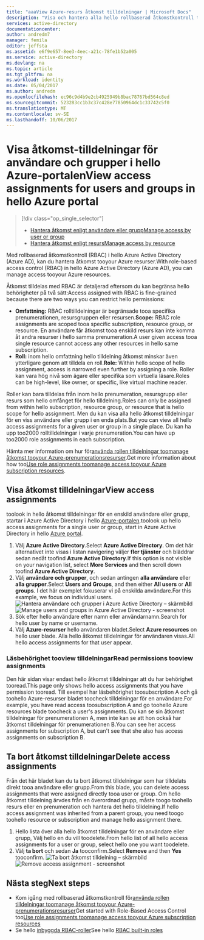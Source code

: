 ```yaml
---
title: "aaaView Azure-resurs åtkomst tilldelningar | Microsoft Docs"
description: "Visa och hantera alla hello rollbaserad åtkomstkontroll tilldelningar för alla användare eller grupp i hello Azure-portalen"
services: active-directory
documentationcenter: 
author: andredm7
manager: femila
editor: jeffsta
ms.assetid: e6f9e657-8ee3-4eec-a21c-78fe1b52a005
ms.service: active-directory
ms.devlang: na
ms.topic: article
ms.tgt_pltfrm: na
ms.workload: identity
ms.date: 05/04/2017
ms.author: andredm
ms.openlocfilehash: ec96c9d4b9e2cb4925949b8bac78767bd564c8ed
ms.sourcegitcommit: 523283cc1b3c37c428e77850964dc1c33742c5f0
ms.translationtype: MT
ms.contentlocale: sv-SE
ms.lasthandoff: 10/06/2017
---
```

# <a name="view-access-assignments-for-users-and-groups-in-hello-azure-portal"></a><span data-ttu-id="f7ccd-103">Visa åtkomst-tilldelningar för användare och grupper i hello Azure-portalen</span><span class="sxs-lookup"><span data-stu-id="f7ccd-103">View access assignments for users and groups in hello Azure portal</span></span>
> [!div class="op_single_selector"]
> * [<span data-ttu-id="f7ccd-104">Hantera åtkomst enligt användare eller grupp</span><span class="sxs-lookup"><span data-stu-id="f7ccd-104">Manage access by user or group</span></span>](role-based-access-control-manage-assignments.md)
> * [<span data-ttu-id="f7ccd-105">Hantera åtkomst enligt resurs</span><span class="sxs-lookup"><span data-stu-id="f7ccd-105">Manage access by resource</span></span>](role-based-access-control-configure.md)

<span data-ttu-id="f7ccd-106">Med rollbaserad åtkomstkontroll (RBAC) i hello Azure Active Directory (Azure AD), kan du hantera åtkomst tooyour Azure resurser.</span><span class="sxs-lookup"><span data-stu-id="f7ccd-106">With role-based access control (RBAC) in hello Azure Active Directory (Azure AD), you can manage access tooyour Azure resources.</span></span> 

<span data-ttu-id="f7ccd-107">Åtkomst tilldelas med RBAC är detaljerad eftersom du kan begränsa hello behörigheter på två sätt:</span><span class="sxs-lookup"><span data-stu-id="f7ccd-107">Access assigned with RBAC is fine-grained because there are two ways you can restrict hello permissions:</span></span>

* <span data-ttu-id="f7ccd-108">**Omfattning:** RBAC rolltilldelningar är begränsade tooa specifika prenumerationen, resursgruppen eller resursen.</span><span class="sxs-lookup"><span data-stu-id="f7ccd-108">**Scope:** RBAC role assignments are scoped tooa specific subscription, resource group, or resource.</span></span> <span data-ttu-id="f7ccd-109">En användare får åtkomst tooa enskild resurs kan inte komma åt andra resurser i hello samma prenumeration.</span><span class="sxs-lookup"><span data-stu-id="f7ccd-109">A user given access tooa single resource cannot access any other resources in hello same subscription.</span></span>
* <span data-ttu-id="f7ccd-110">**Roll:** inom hello omfattning hello tilldelning åtkomst minskar även ytterligare genom att tilldela en roll.</span><span class="sxs-lookup"><span data-stu-id="f7ccd-110">**Role:** Within hello scope of hello assignment, access is narrowed even further by assigning a role.</span></span> <span data-ttu-id="f7ccd-111">Roller kan vara hög nivå som ägare eller specifika som virtuella läsare.</span><span class="sxs-lookup"><span data-stu-id="f7ccd-111">Roles can be high-level, like owner, or specific, like virtual machine reader.</span></span>

<span data-ttu-id="f7ccd-112">Roller kan bara tilldelas från inom hello prenumeration, resursgrupp eller resurs som hello omfånget för hello tilldelning.</span><span class="sxs-lookup"><span data-stu-id="f7ccd-112">Roles can only be assigned from within hello subscription, resource group, or resource that is hello scope for hello assignment.</span></span> <span data-ttu-id="f7ccd-113">Men du kan visa alla hello åtkomst tilldelningar för en viss användare eller grupp i en enda plats.</span><span class="sxs-lookup"><span data-stu-id="f7ccd-113">But you can view all hello access assignments for a given user or group in a single place.</span></span> <span data-ttu-id="f7ccd-114">Du kan ha upp too2000 rolltilldelningar i varje prenumeration.</span><span class="sxs-lookup"><span data-stu-id="f7ccd-114">You can have up too2000 role assignments in each subscription.</span></span> 

<span data-ttu-id="f7ccd-115">Hämta mer information om hur för[använda rollen tilldelningar toomanage åtkomst tooyour Azure-prenumerationsresurser](role-based-access-control-configure.md).</span><span class="sxs-lookup"><span data-stu-id="f7ccd-115">Get more information about how too[Use role assignments toomanage access tooyour Azure subscription resources](role-based-access-control-configure.md).</span></span>

## <a name="view-access-assignments"></a><span data-ttu-id="f7ccd-116">Visa åtkomst tilldelningar</span><span class="sxs-lookup"><span data-stu-id="f7ccd-116">View access assignments</span></span>
<span data-ttu-id="f7ccd-117">toolook in hello åtkomst tilldelningar för en enskild användare eller grupp, startar i Azure Active Directory i hello [Azure-portalen](http://portal.azure.com).</span><span class="sxs-lookup"><span data-stu-id="f7ccd-117">toolook up hello access assignments for a single user or group, start in Azure Active Directory in hello [Azure portal](http://portal.azure.com).</span></span>

1. <span data-ttu-id="f7ccd-118">Välj **Azure Active Directory**.</span><span class="sxs-lookup"><span data-stu-id="f7ccd-118">Select **Azure Active Directory**.</span></span> <span data-ttu-id="f7ccd-119">Om det här alternativet inte visas i listan navigering väljer **fler tjänster** och bläddrar sedan nedåt toofind **Azure Active Directory**.</span><span class="sxs-lookup"><span data-stu-id="f7ccd-119">If this option is not visible on your navigation list, select **More Services** and then scroll down toofind **Azure Active Directory**.</span></span>
2. <span data-ttu-id="f7ccd-120">Välj **användare och grupper**, och sedan antingen **alla användare** eller **alla grupper**.</span><span class="sxs-lookup"><span data-stu-id="f7ccd-120">Select **Users and Groups**, and then either **All users** or **All groups**.</span></span> <span data-ttu-id="f7ccd-121">I det här exemplet fokuserar vi på enskilda användare.</span><span class="sxs-lookup"><span data-stu-id="f7ccd-121">For this example, we focus on individual users.</span></span>
    <span data-ttu-id="f7ccd-122">![Hantera användare och grupper i Azure Active Directory – skärmbild](./media/role-based-access-control-manage-assignments/rbac_users_groups.png)</span><span class="sxs-lookup"><span data-stu-id="f7ccd-122">![Manage users and groups in Azure Active Directory - screenshot](./media/role-based-access-control-manage-assignments/rbac_users_groups.png)</span></span>
3. <span data-ttu-id="f7ccd-123">Sök efter hello användare efter namn eller användarnamn.</span><span class="sxs-lookup"><span data-stu-id="f7ccd-123">Search for hello user by name or username.</span></span>
4. <span data-ttu-id="f7ccd-124">Välj **Azure-resurser** hello användaren bladet.</span><span class="sxs-lookup"><span data-stu-id="f7ccd-124">Select **Azure resources** on hello user blade.</span></span> <span data-ttu-id="f7ccd-125">Alla hello åtkomst tilldelningar för användaren visas.</span><span class="sxs-lookup"><span data-stu-id="f7ccd-125">All hello access assignments for that user appear.</span></span>

### <a name="read-permissions-tooview-assignments"></a><span data-ttu-id="f7ccd-126">Läsbehörighet tooview tilldelningar</span><span class="sxs-lookup"><span data-stu-id="f7ccd-126">Read permissions tooview assignments</span></span>
<span data-ttu-id="f7ccd-127">Den här sidan visar endast hello åtkomst tilldelningar att du har behörighet tooread.</span><span class="sxs-lookup"><span data-stu-id="f7ccd-127">This page only shows hello access assignments that you have permission tooread.</span></span> <span data-ttu-id="f7ccd-128">Till exempel har läsbehörighet toosubscription A och gå toohello Azure-resurser bladet toocheck tilldelningar för en användare.</span><span class="sxs-lookup"><span data-stu-id="f7ccd-128">For example, you have read access toosubscription A and go toohello Azure resources blade toocheck a user's assignments.</span></span> <span data-ttu-id="f7ccd-129">Du kan se sin åtkomst tilldelningar för prenumerationen A, men inte kan se att hon också har åtkomst tilldelningar för prenumerationen B.</span><span class="sxs-lookup"><span data-stu-id="f7ccd-129">You can see her access assignments for subscription A, but can't see that she also has access assignments on subscription B.</span></span>

## <a name="delete-access-assignments"></a><span data-ttu-id="f7ccd-130">Ta bort åtkomst tilldelningar</span><span class="sxs-lookup"><span data-stu-id="f7ccd-130">Delete access assignments</span></span>
<span data-ttu-id="f7ccd-131">Från det här bladet kan du ta bort åtkomst tilldelningar som har tilldelats direkt tooa användare eller grupp.</span><span class="sxs-lookup"><span data-stu-id="f7ccd-131">From this blade, you can delete access assignments that were assigned directly tooa user or group.</span></span> <span data-ttu-id="f7ccd-132">Om hello åtkomst tilldelning ärvdes från en överordnad grupp, måste toogo toohello resurs eller en prenumeration och hantera det hello tilldelning.</span><span class="sxs-lookup"><span data-stu-id="f7ccd-132">If hello access assignment was inherited from a parent group, you need toogo toohello resource or subscription and manage hello assignment there.</span></span>

1. <span data-ttu-id="f7ccd-133">Hello lista över alla hello åtkomst tilldelningar för en användare eller grupp, Välj hello en du vill toodelete.</span><span class="sxs-lookup"><span data-stu-id="f7ccd-133">From hello list of all hello access assignments for a user or group, select hello one you want toodelete.</span></span>
2. <span data-ttu-id="f7ccd-134">Välj **ta bort** och sedan **Ja** tooconfirm.</span><span class="sxs-lookup"><span data-stu-id="f7ccd-134">Select **Remove** and then **Yes** tooconfirm.</span></span>
    <span data-ttu-id="f7ccd-135">![Ta bort åtkomst tilldelning – skärmbild](./media/role-based-access-control-manage-assignments/delete_assignment.png)</span><span class="sxs-lookup"><span data-stu-id="f7ccd-135">![Remove access assignment - screenshot](./media/role-based-access-control-manage-assignments/delete_assignment.png)</span></span>

## <a name="next-steps"></a><span data-ttu-id="f7ccd-136">Nästa steg</span><span class="sxs-lookup"><span data-stu-id="f7ccd-136">Next steps</span></span>

* <span data-ttu-id="f7ccd-137">Kom igång med rollbaserad åtkomstkontroll för[använda rollen tilldelningar toomanage åtkomst tooyour Azure-prenumerationsresurser](role-based-access-control-configure.md)</span><span class="sxs-lookup"><span data-stu-id="f7ccd-137">Get started with Role-Based Access Control too[Use role assignments toomanage access tooyour Azure subscription resources](role-based-access-control-configure.md)</span></span>
* <span data-ttu-id="f7ccd-138">Se hello [inbyggda RBAC-roller](role-based-access-built-in-roles.md)</span><span class="sxs-lookup"><span data-stu-id="f7ccd-138">See hello [RBAC built-in roles](role-based-access-built-in-roles.md)</span></span>

